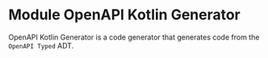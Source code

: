 # Module OpenAPI Kotlin Generator

OpenAPI Kotlin Generator is a code generator that generates code from the `OpenAPI Typed` ADT.